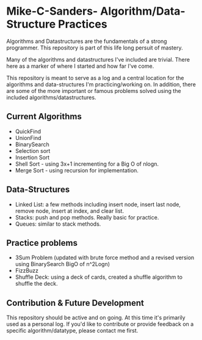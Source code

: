 # Mike-C-Sanders- Algorithm/Data-Structure Practices
Algorithms and Datastructures are the fundamentals of a strong programmer. This repository is part of this life long persuit of mastery. 

Many of the algorithms and datastructures I've included are trivial. There here as a marker of where I started and how far I've come.

This repository is meant to serve as a log and a central location for the algorithms and data-structures I'm practicing/working on. In addition, there are some of the more important or famous problems solved using the included algorithms/datastructures.

## Current Algorithms

- QuickFind
- UnionFind
- BinarySearch
- Selection sort 
- Insertion Sort
- Shell Sort - using 3x+1 incrementing for a Big O of nlogn.
- Merge Sort - using recursion for implementation. 

## Data-Structures

- Linked List: a few methods including insert node, insert last node, remove node, insert at index, and clear list.
- Stacks: push and pop methods. Really basic for practice.
- Queues: similar to stack methods. 

## Practice problems

- 3Sum Problem (updated with brute force method and a revised version using BinarySearch BigO of n^2Logn)
- FizzBuzz
- Shuffle Deck: using a deck of cards, created a shuffle algorithm to shuffle the deck. 

## Contribution & Future Development

This repository should be active and on going. At this time it's primarily used as a personal log. If you'd like to contribute or provide feedback on a specific algorithm/datatype, please contact me first.

